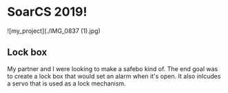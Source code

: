 # SoarCS 2019!

<!-- Note, the line below this one is what links to your screenshot, **DO NOT REMOVE** -->
![my_project](./IMG_0837 (1).jpg)

<!--
In this file, you should write a brief description of what your
project is, what you learned, and a simple screenshot of your work.

To add a screenshot, please replace `screenshot.png` with
your own screenshot.
-->

## Lock box
My partner and I were looking to make a safebo kind of. The end goal was to create a lock box that would set an alarm when 
it's open. It also inlcudes a servo that is used as a lock mechanism.
